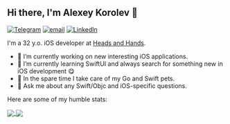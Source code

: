## Hi there, I'm Alexey Korolev 👋

[![Telegram](https://img.shields.io/badge/@alphatroya-0088cc?style=for-the-badge&logo=Telegram)](https://teleg.run/alphatroya)
[![email](https://img.shields.io/badge/alphatroya-36BFD1?style=for-the-badge&logo=gmail)](mailto:alphatroya@gmail.com)
[![LinkedIn](https://img.shields.io/badge/alphatroya-00a0dc?style=for-the-badge&logo=linkedin)](https://www.linkedin.com/in/alphatroya/)

I'm a 32 y.o. iOS developer at [Heads and Hands](https://handh.ru).

- 🔭 I’m currently working on new interesting iOS applications.
- 🌱 I’m currently learning SwiftUI and always search for something new in iOS development 😋
- 🐶 In the spare time I take care of my Go and Swift pets.
- 💬 Ask me about any Swift/Objc and iOS-specific questions.

Here are some of my humble stats:

<a href="https://github.com/anuraghazra/github-readme-stats">
  <img align="center" src="https://github-readme-stats.vercel.app/api?username=alphatroya&count_private=true&show_icons=true&theme=vue" />
</a>
<a href="https://github.com/anuraghazra/convoychat">
  <img align="center" src="https://github-readme-stats.vercel.app/api/top-langs/?username=alphatroya&theme=vue&layout=compact" />
</a>

